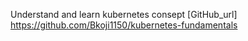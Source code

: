 Understand and learn kubernetes consept
[GitHub_url]
 https://github.com/Bkoji1150/kubernetes-fundamentals
